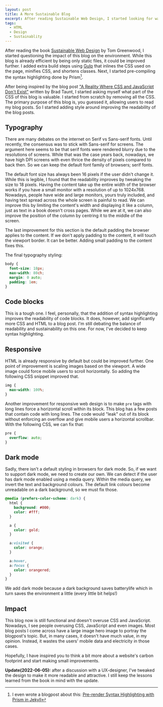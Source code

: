 ```yaml
---
layout: post
title: A More Sustainable Blog
excerpt: After reading Sustainable Web Design, I started looking for ways to reduce the carbon footprint of this blog.
tags: 
  - HTML
  - Design
  - Sustainablity
---
```


After reading the book [Sustainable Web Design][1] by Tom Greenwood, I started questioning the impact of this blog on the environment.
While this blog is already efficient by being only static files, it could be improved further.
I added extra build steps using [Gulp][2] that inlines the CSS used on the page, minifies CSS, and shortens classes.
Next, I started pre-compiling the syntax highlighting done by Prism[^1].

After being inspired by the blog post ["A Reality Where CSS and JavaScript Don't Exist"][3] written by Brad Taunt, I started asking myself what part of the CSS of this blog is valuable.
I started from scratch by removing all the CSS.
The primary purpose of this blog is, you guessed it, allowing users to read my blog posts.
So I started adding style around improving the readability of the blog posts.

## Typography

There are many debates on the internet on Serif vs Sans-serif fonts.
Until recently, the consensus was to stick with Sans-serif for screens.
The argument here seems to be that serif fonts were rendered blurry due to the resolutions of screens.
While that was the case years back, nowadays, we have high DPI screens with even thrice the density of pixels compared to back then.
So we can keep the default font family of browsers; serif fonts.

The default font size has always been 16 pixels if the user didn't change it.
While this is legible, I found that the readability improves by tweaking the size to 18 pixels.
Having the content take up the entire width of the browser works if you have a small monitor with a resolution of up to 1024x768.
Nowadays, people have wide and large monitors, yours truly included, and having text spread across the whole screen is painful to read.
We can improve this by limiting the content's width and displaying it like a column, just as text in a book doesn't cross pages.
While we are at it, we can also improve the position of the column by centring it to the middle of the screen.

The last improvement for this section is the default padding the browser applies to the content.
If we don't apply padding to the content, it will touch the viewport border.
It can be better.
Adding small padding to the content fixes this.

The final typography styling:

```css
body {
  font-size: 18px;
  max-width: 80ch;
  margin: 0 auto;
  padding: 1em;
}
```


## Code blocks

This is a tough one.
I feel, personally, that the addition of syntax highlighting improves the readability of code blocks.
It does, however, add significantly more CSS and HTML to a blog post.
I'm still debating the balance of readability and sustainability on this one.
For now, I've decided to keep syntax highlighting.

## Responsive

HTML is already responsive by default but could be improved further.
One point of improvement is scaling images based on the viewport.
A wide image could force mobile users to scroll horizontally.
So adding the following CSS snippet improved that.

```css
img {
  max-width: 100%;
}
```

Another improvement for responsive web design is to make `pre` tags with long lines force a horizontal scroll within its block.
This blog has a few posts that contain code with long lines.
The code would "leak" out of its block without enforcing an overflow and give mobile users a horizontal scrollbar.
With the following CSS, we can fix that:

```css
pre {
  overflow: auto;
}
```

## Dark mode

Sadly, there isn't a default styling in browsers for dark mode.
So, if we want to support dark mode, we need to create our own.
We can detect if the user has dark mode enabled using a media query.
Within the media query, we invert the text and background colours.
The default link colours become unreadable on a dark background, so we must fix those.


```css
@media (prefers-color-scheme: dark) {
  html {
    background: #000;
    color: #fff;
  }

  a {
    color: gold;
  }

  a:visited {
    color: orange;
  }

  a:hover,
  a:focus {
    color: orangered;
  }
}
```

We add dark mode because a dark background saves batterylife which in turn saves the environment a little (every little bit helps!)

## Impact

This blog now is still functional and doesn't overuse CSS and JavaScript.
Nowadays, I see people overusing CSS, JavaScript and even images.
Most blog posts I come across have a large image hero image to portray the blogpost's topic.
But, in many cases, it doesn't have much value, in my opinion.
Instead, it wastes the users' mobile data and electricity in those cases.

Hopefully, I have inspired you to think a bit more about a website's carbon footprint and start making small improvements.

**Update(2022-06-05):** after a discussion with a UX-designer, I've tweaked the design to make it more readable and attractive. I still keep the lessons learned from the book in mind with the update.

[1]: https://abookapart.com/products/sustainable-web-design
[2]: https://gulpjs.com
[3]: https://tdarb.org/css-js-mistake
[4]: https://brianvanburken.nl/pre-render-syntax-highlighting-with-prism-in-jekyll

[^1]: I even wrote a blogpost about this: [Pre-render Syntax Highlighting with Prism in Jekyll][4]
